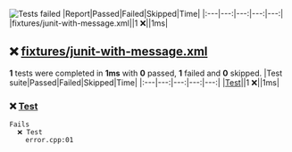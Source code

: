 ![Tests failed](https://img.shields.io/badge/tests-1%20failed-critical)
|Report|Passed|Failed|Skipped|Time|
|:---|---:|---:|---:|---:|
|fixtures/junit-with-message.xml||1 ❌||1ms|
## ❌ <a id="user-content-r0" href="#user-content-r0">fixtures/junit-with-message.xml</a>
**1** tests were completed in **1ms** with **0** passed, **1** failed and **0** skipped.
|Test suite|Passed|Failed|Skipped|Time|
|:---|---:|---:|---:|---:|
|[Test](#user-content-r0s0)||1 ❌||1ms|
### ❌ <a id="user-content-r0s0" href="#user-content-r0s0">Test</a>
```
Fails
  ❌ Test
	error.cpp:01
```
